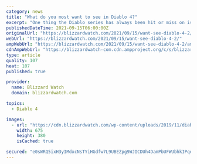 ```yaml
---
category: news
title: "What do you most want to see in Diablo 4?"
excerpt: "One thing the Diablo series has always been hit or miss on is story -- there are some amazing moments in all three of the current games, but some real clun ..."
publishedDateTime: 2021-09-15T06:00:00Z
originalUrl: "https://blizzardwatch.com/2021/09/15/want-see-diablo-4-2/"
webUrl: "https://blizzardwatch.com/2021/09/15/want-see-diablo-4-2/"
ampWebUrl: "https://blizzardwatch.com/2021/09/15/want-see-diablo-4-2/amp/"
cdnAmpWebUrl: "https://blizzardwatch-com.cdn.ampproject.org/c/s/blizzardwatch.com/2021/09/15/want-see-diablo-4-2/amp/"
type: article
quality: 107
heat: 107
published: true

provider:
  name: Blizzard Watch
  domain: blizzardwatch.com

topics:
  - Diablo 4

images:
  - url: "https://cdn.blizzardwatch.com/wp-content/uploads/2019/11/diablo-4-art-chains.jpg"
    width: 675
    height: 380
    isCached: true

secured: "e0sWRQ5ixH3yIMdxcNsTYiHGdfw7L9UBEZpg9WJICDUh4DamPbUFWUbhkIPqdLxMkKzUkDNO0IB6qxITK0nuM3upKeyCF9IJ0rgz4kebKF73mlftsIGqUf+Q4VmwvQvb0HyE7t4Gy19fI3cLa06i1HwwC+IXR/iUhv91iMICdFSukUVc5798q+0STNtTe/IZ763SKiVZrfVwvrim+SYApbALbOl6PPxGEeeSYjNKxlqsRKDqELzKinzX8Z2W0BXmEj9BvjKsjqo17TZRphdYAmf8uXU8aBw+jDzBkinVvmwNkoS0PcUoo/2E1ZxSc+oGkhXx1KxRA6DtwEuid3XCcScWIJz/YxfklMPuGUfg8AA=;iA0yo3fJM0FET3hSZMpb3g=="
---
```


